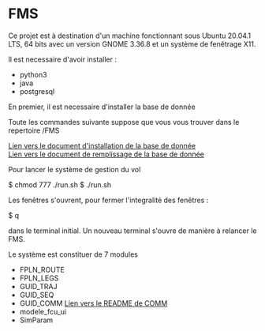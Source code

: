 # FMS

Ce projet est à destination d'un machine fonctionnant sous Ubuntu 20.04.1 LTS, 64 bits avec un version GNOME 3.36.8 et un système de fenêtrage X11.

Il est necessaire d'avoir installer :

- python3 
- java 
- postgresql

En premier, il est necessaire d'installer la base de donnée 

Toute les commandes suivante suppose que vous vous trouver dans le repertoire /FMS

[Lien vers le document d'installation de la base de donnée](/NavDB/execution.txt)
<br/>
[Lien vers le document de remplissage de la base de donnée](/NavDB/install.txt)

Pour lancer le système de gestion du vol

$ chmod 777 ./run.sh
$ ./run.sh

Les fenêtres s'ouvrent, pour fermer l'integralité des fenêtres : 

$ q

dans le terminal initial.
Un nouveau terminal s'ouvre de manière à relancer le FMS.


Le système est constituer de 7 modules

- FPLN_ROUTE
- FPLN_LEGS
- GUID_TRAJ
- GUID_SEQ
- GUID_COMM [Lien vers le README de COMM](/GUID_COMM/README)<br/>
- modele_fcu_ui
- SimParam 
